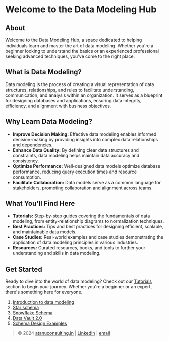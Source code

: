 # Welcome to the Data Modeling Hub

## About

Welcome to the Data Modeling Hub, a space dedicated to helping individuals learn and master the art of data modeling. Whether you're a beginner looking to understand the basics or an experienced professional seeking advanced techniques, you've come to the right place.

## What is Data Modeling?

Data modeling is the process of creating a visual representation of data structures, relationships, and rules to facilitate understanding, communication, and analysis within an organization. It serves as a blueprint for designing databases and applications, ensuring data integrity, efficiency, and alignment with business objectives.

## Why Learn Data Modeling?

- **Improve Decision Making:** Effective data modeling enables informed decision-making by providing insights into complex data relationships and dependencies.
- **Enhance Data Quality:** By defining clear data structures and constraints, data modeling helps maintain data accuracy and consistency.
- **Optimize Performance:** Well-designed data models optimize database performance, reducing query execution times and resource consumption.
- **Facilitate Collaboration:** Data models serve as a common language for stakeholders, promoting collaboration and alignment across teams.

## What You'll Find Here

- **Tutorials:** Step-by-step guides covering the fundamentals of data modeling, from entity-relationship diagrams to normalization techniques.
- **Best Practices:** Tips and best practices for designing efficient, scalable, and maintainable data models.
- **Case Studies:** Real-world examples and case studies demonstrating the application of data modeling principles in various industries.
- **Resources:** Curated resources, books, and tools to further your understanding and skills in data modeling.

## Get Started

Ready to dive into the world of data modeling? Check out our <a href="tutorials/">Tutorials</a> section to begin your journey. Whether you're a beginner or an expert, there's something here for everyone.
  1. [Introduction to data modeling](introduction.md)
  2. [Star schema](star-schema.md)
  3. [Snowflake Schema](snowflake-schema.md)
  4. [Data Vault 2.0](data-vault.md)
  5. [Schema Design Examples](Sample_Data_Models.md)




> © 2024 [atanuconsulting.in](https://www.atanuconsulting.in "Atanu Consulting")  | [LinkedIn](https://www.linkedin.com/in/dasatanu10 "LinkedIn Page") | [email](mailto:atanu10.yt@gmail.com "Send mail")
